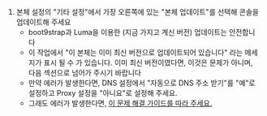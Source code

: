 1. 본체 설정의 "기타 설정"에서 가장 오른쪽에 있는 "본체 업데이트"를 선택해 콘솔을 업데이트해 주세요
   - boot9strap과 Luma을 이용한 (지금 가지고 계신 버전) 업데이트는 안전합니다
   - 이 작업에서 "이 본체는 이미 최신 버전으로 업데이트되어 있습니다" 라는 메세지가 표시 될 수 가 있습니다. 이미 최신 버전이였다면, 이것은 문제가 아니며, 다음 섹션으로 넘어가 주시기 바랍니다
   - 만약 에러가 발생한다면, DNS 설정에서 "자동으로 DNS 주소 받기"를 "예"로 설정하고 Proxy 설정을 "아니요"로 설정해 주세요.
   - 그래도 에러가 발생한다면, [이 문제 해결 가이드를 따라 주세요.](troubleshooting-finalizing-setup.html)

